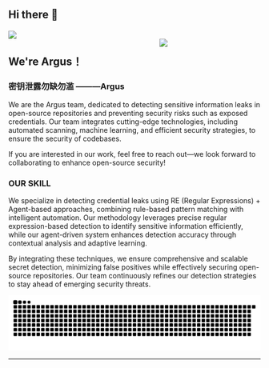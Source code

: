 ## Hi there 👋

<!--
**xingerazi/xingerazi** is a ✨ _special_ ✨ repository because its `README.md` (this file) appears on your GitHub profile.

Here are some ideas to get you started:

- 🔭 I’m currently working on ...
- 🌱 I’m currently learning ..
- 👯 I’m looking to collaborate on ...
- 🤔 I’m looking for help with ...
- 💬 Ask me about ...
- 📫 How to reach me: ...
- 😄 Pronouns: ...
- ⚡ Fun fact: ...
<img src="https://emojis.slackmojis.com/emojis/images/1643514974/10003/catjam.gif?1643514974" width="30" height="80%"/> 
-->
<img align="center" src="https://cardivo.vercel.app/api?name=Argus&description=Argus团队---使用agents进行密钥泄露检测&image=https://avatars.githubusercontent.com/xingerazi&usqp=CAU&backgroundColor=%23ecf0f1&github=xingerazi&pattern=ticTacToe&colorPattern=%23eaeaea&site=Regards%20by%20xingerazi"/>
<div>
  <img align="right" width="40%" src="https://avatars.githubusercontent.com/xingerazi">
</div>

## We're Argus！

<h3 align="left">密钥泄露勿缺勿滥 ———Argus</h3>

We are the Argus team, dedicated to detecting sensitive information leaks in open-source repositories and preventing security risks such as exposed credentials. Our team integrates cutting-edge technologies, including automated scanning, machine learning, and efficient security strategies, to ensure the security of codebases. 

If you are interested in our work, feel free to reach out—we look forward to collaborating to enhance open-source security!

<h3 align="left">OUR SKILL </h3>

We specialize in detecting credential leaks using RE (Regular Expressions) + Agent-based approaches, combining rule-based pattern matching with intelligent automation. Our methodology leverages precise regular expression-based detection to identify sensitive information efficiently, while our agent-driven system enhances detection accuracy through contextual analysis and adaptive learning.

By integrating these techniques, we ensure comprehensive and scalable secret detection, minimizing false positives while effectively securing open-source repositories. Our team continuously refines our detection strategies to stay ahead of emerging security threats.

<picture>
  <source media="(prefers-color-scheme: dark)" srcset="https://raw.githubusercontent.com/xingerazi/xingerazi/output/github-contribution-grid-snake-dark.svg">
  <source media="(prefers-color-scheme: light)" srcset="https://raw.githubusercontent.com/xingerazi/xingerazi/output/github-contribution-grid-snake.svg">
  <img alt="github contribution grid snake animation" src="https://raw.githubusercontent.com/xingerazi/xingerazi/output/github-contribution-grid-snake.svg">
</picture>

----------------------------------------------------------
